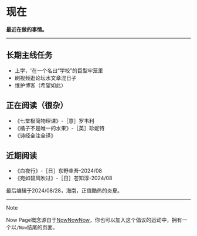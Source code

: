 # 现在
**最近在做的事情。**
***
## 长期主线任务
- 上学，'在一个名曰“学校”的巨型牢笼里
- 刷视频逛论坛水文章混日子
- 维护博客（希望如此）

## 正在阅读（很杂）
- 《七堂极简物理课》-［意］罗韦利
- 《橘子不是唯一的水果》-［英］珍妮特
- 《诗经全注全译》

## 近期阅读
- 《白夜行》-［日］东野圭吾-2024/08
- 《宛如碧风吹过》-［日］苍知淳-2024/08

最后编辑于2024/08/28，海南，正值酷热的炎夏。
***
> [!NOTE]
> Now Page概念源自于[NowNowNow](https://nownownow.com/about)，你也可以加入这个倡议的运动中，拥有一个以`/Now`结尾的页面。